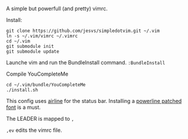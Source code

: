 A simple but powerfull (and pretty) vimrc.

Install:

```
git clone https://github.com/jesvs/simpledotvim.git ~/.vim
ln -s ~/.vim/vimrc ~/.vimrc
cd ~/.vim
git submodule init
git submodule update
```

Launche vim and run the BundleInstall command.
`:BundleInstall`

Compile YouCompleteMe

```
cd ~/.vim/bundle/YouCompleteMe
./install.sh
```

This config uses [airline](https://github.com/bling/vim-airline) for
the status bar.
Installing a [powerline patched font](https://github.com/Lokaltog/powerline-fonts)
is a must.

The LEADER is mapped to `,`

`,ev` edits the vimrc file.

